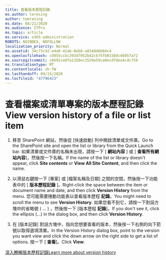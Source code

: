 ```yaml
---
title: 查看版本歷程記錄
ms.author: toresing
author: tomresing
ms.date: 04/21/2020
ms.audience: ITPro
ms.topic: article
ms.service: o365-administration
ROBOTS: NOINDEX, NOFOLLOW
localization_priority: Normal
ms.assetid: 34c73c42-e4a0-41ab-8eb8-a834d4bb04c4
ms.openlocfilehash: cd955ccbc393d7052b42cb75fb0158dc46957a72
ms.sourcegitcommit: c6692ce0fa1358ec3529e59ca0ecdfdea4cdc759
ms.translationtype: MT
ms.contentlocale: zh-TW
ms.lasthandoff: 09/15/2020
ms.locfileid: "47796423"
---
```

# <a name="view-version-history-of-a-file-or-list-item"></a><span data-ttu-id="7f14d-102">查看檔案或清單專案的版本歷程記錄</span><span class="sxs-lookup"><span data-stu-id="7f14d-102">View version history of a file or list item</span></span>

1. <span data-ttu-id="7f14d-103">移至 SharePoint 網站，然後從 [快速啟動] 列中開啟清單或文件庫。</span><span class="sxs-lookup"><span data-stu-id="7f14d-103">Go to the SharePoint site and open the list or library from the Quick Launch bar.</span></span> <span data-ttu-id="7f14d-104">如果清單或文件庫的名稱未出現，請按一下 [ **網站內容** ] 或 [ **查看所有網站內容**]，然後按一下名稱。</span><span class="sxs-lookup"><span data-stu-id="7f14d-104">If the name of the list or library doesn't appear, click **Site contents** or **View All Site Content**, and then click the name.</span></span>
    
2. <span data-ttu-id="7f14d-105">以滑鼠右鍵按一下 [專案] 或 [檔案名稱及日期] 之間的空間，然後按一下功能表中的 [ **版本歷程記錄** ]。</span><span class="sxs-lookup"><span data-stu-id="7f14d-105">Right-click the space between the item or document name and date, and then click **Version History** from the menu.</span></span> <span data-ttu-id="7f14d-106">您可能需要捲動功能表以查看版本歷程 **記錄**。</span><span class="sxs-lookup"><span data-stu-id="7f14d-106">You might need to scroll the menu to see **Version History**.</span></span> <span data-ttu-id="7f14d-107">如果您看不到它，請按一下對話方塊中的省略號 ( ... ) ，然後按一下 [版本歷程 **記錄**]。</span><span class="sxs-lookup"><span data-stu-id="7f14d-107">If you don't see it, click the ellipsis (...) in the dialog box, and then click **Version History**.</span></span>
    
3. <span data-ttu-id="7f14d-108">在 [版本記錄] 對話方塊中，指向您想要查看的版本，然後按一下右側的向下箭號以取得選項清單。</span><span class="sxs-lookup"><span data-stu-id="7f14d-108">In the Version History dialog box, point to the version you want view and click the down arrow on the right side to get a list of options.</span></span> <span data-ttu-id="7f14d-109">按一下 [ **查看**]。</span><span class="sxs-lookup"><span data-stu-id="7f14d-109">Click **View**.</span></span>
    
[<span data-ttu-id="7f14d-110">深入瞭解版本歷程記錄</span><span class="sxs-lookup"><span data-stu-id="7f14d-110">Learn more about version history</span></span>](https://go.microsoft.com/fwlink/?linkid=875709)
  

